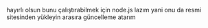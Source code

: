 hayırlı olsun
bunu çalıştırabilmek için node.js lazım yani onu da resmi sitesinden yükleyin
arasıra güncelleme atarım
